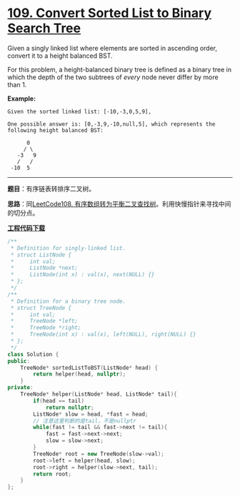 # [109. Convert Sorted List to Binary Search Tree](https://leetcode.com/problems/convert-sorted-list-to-binary-search-tree/)

Given a singly linked list where elements are sorted in ascending order, convert it to a height balanced BST.

For this problem, a height-balanced binary tree is defined as a binary tree in which the depth of the two subtrees of *every* node never differ by more than 1.

**Example:**

```
Given the sorted linked list: [-10,-3,0,5,9],

One possible answer is: [0,-3,9,-10,null,5], which represents the following height balanced BST:

      0
     / \
   -3   9
   /   /
 -10  5
```

-----

**题目**：有序链表转排序二叉树。

**思路**：同[LeetCode108. 有序数组转为平衡二叉查找树](https://blog.csdn.net/grllery/article/details/90411563)。利用快慢指针来寻找中间的切分点。

[**工程代码下载**](https://github.com/shenkh/leetcode)

```cpp
/**
 * Definition for singly-linked list.
 * struct ListNode {
 *     int val;
 *     ListNode *next;
 *     ListNode(int x) : val(x), next(NULL) {}
 * };
 */
/**
 * Definition for a binary tree node.
 * struct TreeNode {
 *     int val;
 *     TreeNode *left;
 *     TreeNode *right;
 *     TreeNode(int x) : val(x), left(NULL), right(NULL) {}
 * };
 */
class Solution {
public:
    TreeNode* sortedListToBST(ListNode* head) {
        return helper(head, nullptr);
    }
private:
    TreeNode* helper(ListNode* head, ListNode* tail){
        if(head == tail)
            return nullptr;
        ListNode* slow = head, *fast = head;
        // 注意这里判断的是tail，不是nullptr
        while(fast != tail && fast->next != tail){
            fast = fast->next->next;
            slow = slow->next;
        }
        TreeNode* root = new TreeNode(slow->val);
        root->left = helper(head, slow);
        root->right = helper(slow->next, tail);
        return root;
    }
};
```
